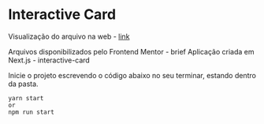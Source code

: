 # Interactive Card

Visualização do arquivo na web - [link](https://635b4ac66c88d92832d7b880--willowy-beijinho-74c05b.netlify.app/)

Arquivos disponibilizados pelo Frontend Mentor - brief
Aplicação criada em Next.js - interactive-card

Inicie o projeto escrevendo o código abaixo no seu terminar, estando dentro da pasta.

```
yarn start
or
npm run start
```